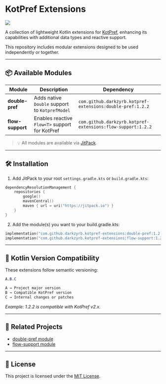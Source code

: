 # KotPref Extensions

[![](https://jitpack.io/v/darkzyrb/kotpref-extensions.svg)](https://jitpack.io/#darkzyrb/kotpref-extensions)

A collection of lightweight Kotlin extensions for [KotPref](https://github.com/chibatching/Kotpref), enhancing its capabilities with additional data types and reactive support.

This repository includes modular extensions designed to be used independently or together.

---

## 📦 Available Modules

| Module         | Description                                      | Dependency |
|----------------|--------------------------------------------------|------------|
| **double-pref** | Adds native `Double` support to `KotprefModel`  | `com.github.darkzyrb.kotpref-extensions:double-pref:1.2.2` |
| **flow-support** | Enables reactive `Flow<T>` support for KotPref  | `com.github.darkzyrb.kotpref-extensions:flow-support:1.2.2` |

> 💡 All modules are available via [JitPack](https://jitpack.io/#DarkzyRB/kotpref-extensions).

---

## 🛠️ Installation

1. Add JitPack to your root `settings.gradle.kts` or `build.gradle.kts`:

```kotlin
dependencyResolutionManagement {
    repositories {
        google()
        mavenCentral()
        maven { url = uri("https://jitpack.io") }
    }
}
```

2. Add the module(s) you want to your build.gradle.kts:

```kotlin
implementation("com.github.darkzyrb.kotpref-extensions:double-pref:1.2.2")
implementation("com.github.darkzyrb.kotpref-extensions:flow-support:1.2.2")
```

---

## 🔧 Kotlin Version Compatibility

These extensions follow semantic versioning:

```css
A.B.C

A → Project major version  
B → Compatible KotPref version  
C → Internal changes or patches
```

*Example: 1.2.2 is compatible with KotPref v2.x.*

---


## 🧩 Related Projects

- [double-pref module](https://github.com/darkzyrb/kotpref-extensions/tree/master/double-pref)
- [flow-support module](https://github.com/darkzyrb/kotpref-extensions/tree/master/flow-support)

---

## 📄 License

This project is licensed under the [MIT License](https://opensource.org/licenses/MIT).